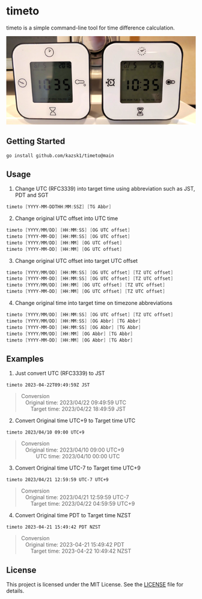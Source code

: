 # timeto
timeto is a simple command-line tool for time difference calculation.

![clock](images/clock6.png)

## Getting Started

```
go install github.com/kazsk1/timeto@main
```

## Usage
1) Change UTC (RFC3339) into target time using abbreviation such as JST, PDT and SGT
```powershell or go
timeto [YYYY-MM-DDTHH:MM:SSZ] [TG Abbr]
```

2) Change original UTC offset into UTC time
```powershell or go
timeto [YYYY/MM/DD] [HH:MM:SS] [OG UTC offset]
timeto [YYYY-MM-DD] [HH:MM:SS] [OG UTC offset]
timeto [YYYY/MM/DD] [HH:MM] [OG UTC offset]
timeto [YYYY-MM-DD] [HH:MM] [OG UTC offset]
```

3) Change original UTC offset into target UTC offset
```powershell or go
timeto [YYYY/MM/DD] [HH:MM:SS] [OG UTC offset] [TZ UTC offset]
timeto [YYYY-MM-DD] [HH:MM:SS] [OG UTC offset] [TZ UTC offset]
timeto [YYYY/MM/DD] [HH:MM] [OG UTC offset] [TZ UTC offset]
timeto [YYYY-MM-DD] [HH:MM] [OG UTC offset] [TZ UTC offset]
```

4) Change original time into target time on timezone abbreviations
```powershell or go
timeto [YYYY/MM/DD] [HH:MM:SS] [OG UTC offset] [TZ UTC offset]
timeto [YYYY/MM/DD] [HH:MM:SS] [OG Abbr] [TG Abbr]
timeto [YYYY-MM-DD] [HH:MM:SS] [OG Abbr] [TG Abbr]
timeto [YYYY/MM/DD] [HH:MM] [OG Abbr] [TG Abbr]
timeto [YYYY-MM-DD] [HH:MM] [OG Abbr] [TG Abbr]
```

## Examples

1) Just convert UTC (RFC3339) to JST
```
timeto 2023-04-22T09:49:59Z JST
```
> Conversion  
>  &ensp; Original time: 2023/04/22 09:49:59 UTC  
>  &ensp;&ensp;&ensp; Target time: 2023/04/22 18:49:59 JST  

2) Convert Original time UTC+9 to Target time UTC
```
timeto 2023/04/10 09:00 UTC+9
```
> Conversion  
>  &ensp; Original time: 2023/04/10 09:00 UTC+9  
>  &ensp;&ensp;&ensp;&ensp;&ensp; UTC time: 2023/04/10 00:00 UTC  

3) Convert Original time UTC-7 to Target time UTC+9
```
timeto 2023/04/21 12:59:59 UTC-7 UTC+9
```
> Conversion  
>  &ensp; Original time: 2023/04/21 12:59:59 UTC-7  
>  &ensp;&ensp;&ensp; Target time: 2023/04/22 04:59:59 UTC+9  

4) Convert Original time PDT to Target time NZST
```
timeto 2023-04-21 15:49:42 PDT NZST
```
> Conversion  
>  &ensp; Original time: 2023-04-21 15:49:42 PDT  
>  &ensp;&ensp;&ensp; Target time: 2023-04-22 10:49:42 NZST  


## License
This project is licensed under the MIT License. See the [LICENSE](LICENSE.txt) file for details.
